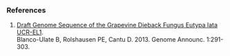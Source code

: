### References

1.  [Draft Genome Sequence of the Grapevine Dieback Fungus Eutypa lata
    UCR-EL1](http://europepmc.org/abstract/MED/23723393).\
    Blanco-Ulate B, Rolshausen PE, Cantu D. 2013. Genome Announc.
    1:291-303.
